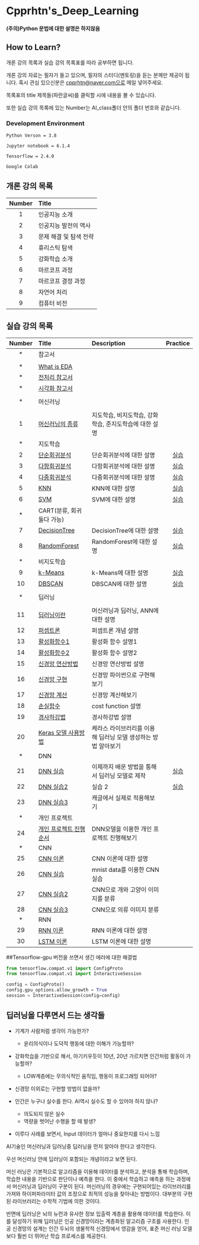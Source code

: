 # Cpprhtn's_Deep_Learning
#### (주의)Python 문법에 대한 설명은 하지않음


## How to Learn?
개론 강의 목록과 실습 강의 목록표를 따라 공부하면 됩니다.

개론 강의 자료는 필자가 들고 있으며, 필자의 스터디(멘토링)을 듣는 분께만 제공이 됩니다.
혹시 관심 있으신분은 cpprhtn@naver.com으로 메일 넣어주세요.

목록표의 title 제목들(파란글씨)를 클릭할 시에 내용을 볼 수 있습니다.

또한 실습 강의 목록에 있는 Number는 AI_class폴더 안의 폴더 번호와 같습니다.



### Development Environment
```
Python Verson = 3.8

Jupyter notebook = 6.1.4

Tensorflow = 2.4.0

Google Colab
```


## 개론 강의 목록
|Number|Title|
|:---:|:---|
|1|인공지능 소개|
|2|인공지능 발전의 역사|
|3|문제 해결 및 탐색 전략|
|4|휴리스틱 탐색|
|5|강화학습 소개|
|6|마르코프 과정|
|7|마르코프 결정 과정|
|8|자연어 처리|
|9|컴퓨터 비전|

## 실습 강의 목록
|Number|Title|Description|Practice|
|:---:|:---|:---|:---:|
|\*|참고서|||
|||||
|\*|[What is EDA](./AI_Class/000/EDA.md)|||
|\*|[전처리 참고서](./AI_Class/000/전처리-참고서.ipynb)|||
|\*|[시각화 참고서](./AI_Class/000/시각화-참고서.ipynb)|||
|||||
|\*|머신러닝|||
|||||
|1|[머신러닝의 종류](./AI_Class/001/README.md)|지도학습, 비지도학습, 강화학습, 준지도학습에 대한 설명||
|\*|지도학습|||
|2|[단순회귀분석](./AI_Class/002/Simple_linear_regression.ipynb)|단순회귀분석에 대한 설명|[실습](https://github.com/cpprhtn/Cpprhtn-s_Deep_Learning/blob/master/AI_Class/002/Simple_linear_regression1.ipynb)|
|3|[다항회귀분석](./AI_Class/003/Polynomial_regression.ipynb)|다항회귀분석에 대한 설명|[실습](https://github.com/cpprhtn/Cpprhtn-s_Deep_Learning/blob/master/AI_Class/003/Polynomial_regression1.ipynb)|
|4|[다중회귀분석](./AI_Class/004/multivariate_regression.ipynb)|다중회귀분석에 대한 설명|[실습](https://github.com/cpprhtn/Cpprhtn-s_Deep_Learning/blob/master/AI_Class/004/multivariate_regression1.ipynb)|
|5|[KNN](./AI_Class/005/knn_classification.ipynb)|KNN에 대한 설명|[실습](https://github.com/cpprhtn/Cpprhtn-s_Deep_Learning/blob/master/AI_Class/005/knn_classification1.ipynb)|
|6|[SVM](./AI_Class/006/svm_classification.ipynb)|SVM에 대한 설명|[실습](https://github.com/cpprhtn/Cpprhtn-s_Deep_Learning/blob/master/AI_Class/006/svm_classification-1.ipynb)|
|\*|CART(분류, 회귀 둘다 가능)|||
|7|[DecisionTree](./AI_Class/007/decision_tree.ipynb)|DecisionTree에 대한 설명|[실습](https://github.com/cpprhtn/Cpprhtn-s_Deep_Learning/blob/master/AI_Class/007/decision_tree_1.ipynb)|
|8|[RandomForest](./AI_Class/008/random_forest.ipynb)|RandomForest에 대한 설명|[실습](https://github.com/cpprhtn/Cpprhtn-s_Deep_Learning/blob/master/AI_Class/008/random_forest_1.ipynb)|
|\*|비지도학습|||
|9|[k-Means](./AI_Class/009/k_Means.ipynb)|k-Means에 대한 설명|[실습](https://github.com/cpprhtn/Cpprhtn-s_Deep_Learning/blob/master/AI_Class/009/k_Means-1.ipynb)|
|10|[DBSCAN](./AI_Class/010/DBSCAN.ipynb)|DBSCAN에 대한 설명|[실습](https://github.com/cpprhtn/Cpprhtn-s_Deep_Learning/blob/master/AI_Class/010/DBSCAN-1.ipynb)|
|||||
|\*|딥러닝|||
|||||
|11|[딥러닝이란](./AI_Class/011/README.md)|머신러닝과 딥러닝, ANN에 대한 설명||
|12|[퍼셉트론](./AI_Class/012/README.md)|퍼셉트론 개념 설명||
|13|[활성화함수1](./AI_Class/013/README.md)|활성화 함수 설명1||
|14|[활성화함수2](./AI_Class/014/README.md)|활성화 함수 설명2||
|15|[신경망 연산방법](./AI_Class/015/README.md)|신경망 연산방법 설명||
|16|[신경망 구현](./AI_Class/016/README.md)|신경망 파이썬으로 구현해보기||
|17|[신경망 계산](./AI_Class/017/README.md)|신경망 계산해보기||
|18|[손실함수](./AI_Class/018/README.md)|cost function 설명||
|19|[경사하강법](./AI_Class/019/README.md)|경사하강법 설명||
|20|[Keras 모델 사용방법](./AI_Class/020/README.md)|케라스 라이브러리를 이용해 딥러닝 모델 생성하는 방법 알아보기||
|\*|DNN|||
|21|[DNN 실습](./AI_Class/021/Dnn.ipynb)|이제까지 배운 방법을 통해서 딥러닝 모델로 제작|[실습](https://github.com/cpprhtn/Cpprhtn-s_Deep_Learning/blob/master/AI_Class/21/Dnn1.ipynb)|
|22|[DNN 실습2](./AI_Class/022/Dnn2.ipynb)|실습 2|[실습](https://github.com/cpprhtn/Cpprhtn-s_Deep_Learning/blob/master/AI_Class/22/Dnn2.ipynb)|
|23|[DNN 실습3](./AI_Class/023/README.md)|캐글에서 실제로 적용해보기||
|\*|개인 프로젝트|||
|24|[개인 프로젝트 진행순서](./AI_Class/024/README.md)|DNN모델을 이용한 개인 프로젝트 진행해보기||
|\*|CNN|||
|25|[CNN 이론](./AI_Class/025/README.md)|CNN 이론에 대한 설명||
|26|[CNN 실습](./AI_Class/026/CNN.ipynb)|mnist data를 이용한 CNN 실습||
|27|[CNN 실습2](./AI_Class/027/CNN2.ipynb)|CNN으로 개와 고양이 이미지를 분류||
|28|[CNN 실습3](./AI_Class/028/CNN3.ipynb)|CNN으로 의류 이미지 분류||
|\*|RNN|||
|29|[RNN 이론](./AI_Class/029/README.md)|RNN 이론에 대한 설명||
|30|[LSTM 이론](./AI_Class/030/README.md)|LSTM 이론에 대한 설명||

##Tensorflow-gpu 버전을 쓰면서 생긴 에러에 대한 해결법

```py
from tensorflow.compat.v1 import ConfigProto
from tensorflow.compat.v1 import InteractiveSession

config = ConfigProto()
config.gpu_options.allow_growth = True
session = InteractiveSession(config=config)
```

## 딥러닝을 다루면서 드는 생각들
- 기계가 사람처럼 생각이 가능한가?
  - 윤리의식이나 도덕적 행동에 대한 이해가 가능할까?

- 강화학습을 기반으로 해서, 아기키우듯이 10년, 20년 가르치면 인간처럼 활동이 가능할까?
  - LOW계층에는 무의식적인 움직임, 행동이 프로그래밍 되어야?

- 신경망 이외로는 구현할 방법이 없을까?

- 인간은 누구나 실수를 한다. AI역시 실수도 할 수 있어야 하지 않나?
  - 의도되지 않은 실수
  - 역량을 벗어난 수행을 할 때 발생?

- 이루다 사례를 보면서, Input 데이터가 얼마나 중요한지를 다시 느낌



AI기술인 머신러닝과 딥러닝중 딥러닝을 먼저 알아야 한다고 생각한다.

우선 머신러닝 안에 딥러닝이 포함되는 개념이라고 보면 된다.

머신 러닝은 기본적으로 알고리즘을 이용해 데이터를 분석하고, 분석을 통해 학습하며,
학습한 내용을 기반으로 판단이나 예측을 한다.
이 중에서 학습하고 예측을 하는 과정에서 머신러닝과 딥러닝이 구분이 된다.
머신러닝의 경우에는 구현되어있는 라이브러리를 가져와 하이퍼파라미터 값의 조정으로 최적의 성능을 찾아내는 방법이다.
대부분의 구현된 라이브러리는 수학적 기법에 의한 것이다.


반면에 딥러닝은 뇌의 뉴런과 유사한 정보 입출력 계층을 활용해 데이터를 학습한다.
이를 달성하기 위해 딥러닝은 인공 신경망이라는 계층화된 알고리즘 구조를 사용한다.
인공 신경망의 설계는 인간 두뇌의 생물학적 신경망에서 영감을 얻어,
표준 머신 러닝 모델보다 훨씬 더 뛰어난 학습 프로세스를 제공한다.
